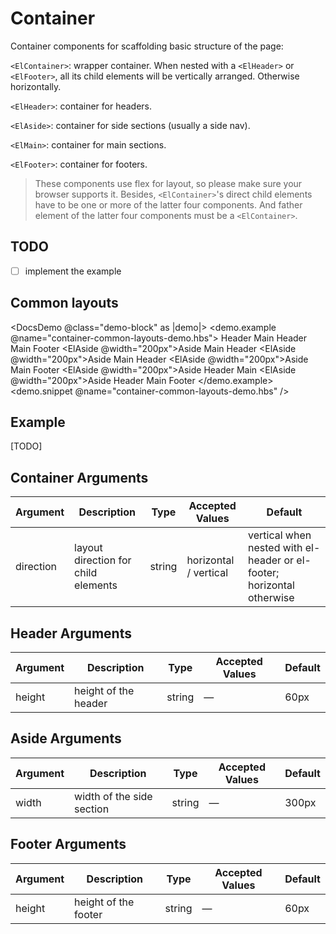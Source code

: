 <!-- markdownlint-disable MD033 -->

# Container

Container components for scaffolding basic structure of the page:

`<ElContainer>`: wrapper container. When nested with a `<ElHeader>` or `<ElFooter>`, all its child elements will be vertically arranged. Otherwise horizontally.

`<ElHeader>`: container for headers.

`<ElAside>`: container for side sections (usually a side nav).

`<ElMain>`: container for main sections.

`<ElFooter>`: container for footers.

> These components use flex for layout, so please make sure your browser supports it. Besides, `<ElContainer>`'s direct child elements have to be one or more of the latter four components. And father element of the latter four components must be a `<ElContainer>`.

## TODO

* [ ] implement the example

## Common layouts

<DocsDemo @class="demo-block" as |demo|>
    <demo.example @name="container-common-layouts-demo.hbs">
        <ElContainer>
            <ElHeader>Header</ElHeader>
            <ElMain>Main</ElMain>
        </ElContainer>
        <ElContainer>
            <ElHeader>Header</ElHeader>
            <ElMain>Main</ElMain>
            <ElFooter>Footer</ElFooter>
        </ElContainer>
        <ElContainer>
            <ElAside @width="200px">Aside</ElAside>
            <ElMain>Main</ElMain>
        </ElContainer>
        <ElContainer>
            <ElHeader>Header</ElHeader>
            <ElContainer>
                <ElAside @width="200px">Aside</ElAside>
                <ElMain>Main</ElMain>
            </ElContainer>
        </ElContainer>
        <ElContainer>
            <ElHeader>Header</ElHeader>
            <ElContainer>
                <ElAside @width="200px">Aside</ElAside>
                <ElContainer>
                    <ElMain>Main</ElMain>
                    <ElFooter>Footer</ElFooter>
                </ElContainer>
            </ElContainer>
        </ElContainer>
        <ElContainer>
            <ElAside @width="200px">Aside</ElAside>
            <ElContainer>
                <ElHeader>Header</ElHeader>
                <ElMain>Main</ElMain>
            </ElContainer>
        </ElContainer>
        <ElContainer>
            <ElAside @width="200px">Aside</ElAside>
            <ElContainer>
                <ElHeader>Header</ElHeader>
                <ElMain>Main</ElMain>
                <ElFooter>Footer</ElFooter>
            </ElContainer>
        </ElContainer>
    </demo.example>
    <demo.snippet @name="container-common-layouts-demo.hbs" />
</DocsDemo>

## Example

[TODO]

## Container Arguments

| Argument  | Description                         | Type   | Accepted Values       | Default                                                                |
| --------- | ----------------------------------- | ------ | --------------------- | ---------------------------------------------------------------------- |
| direction | layout direction for child elements | string | horizontal / vertical | vertical when nested with el-header or el-footer; horizontal otherwise |

## Header Arguments

| Argument  | Description          | Type   | Accepted Values | Default |
| --------- | -------------------- | ------ | --------------- | ------- |
| height    | height of the header | string | —               | 60px    |

## Aside Arguments

| Argument  | Description               | Type   | Accepted Values | Default |
| --------- | ------------------------- | ------ | --------------- | ------- |
| width     | width of the side section | string | —               | 300px   |

## Footer Arguments

| Argument  | Description          | Type   | Accepted Values | Default |
| --------- | -------------------- | ------ | --------------- | ------- |
| height    | height of the footer | string | —               | 60px    |
